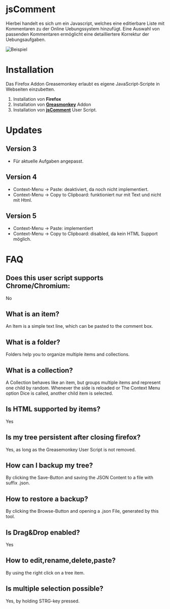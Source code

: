 # jsComment
Hierbei handelt es sich um ein Javascript, welches eine editierbare Liste mit Kommentaren zu der Online Uebungssystem hinzufügt. Eine Auswahl von passenden Kommentaren ermöglicht eine detailliertere Korrektur der Uebungsaufgaben. 

![Beispiel](https://github.com/pecheur/jscomment/blob/master/example.png)

# Installation
Das Firefox Addon Greasemonkey erlaubt es eigene JavaScript-Scripte in Webseiten einzubetten.

1. Installation von **Firefox** 
2. Installation von [**Greasmonkey**](https://addons.mozilla.org/de/firefox/addon/greasemonkey/) Addon
3. Installation von [**jsComment**](https://gist.github.com/pecheur/928b8680119795406baddd536110bc57/raw/2a1aa4d081af471942477111b9eb884819103201/hagen.user.js) User Script.

# Updates
## Version 3
* Für aktuelle Aufgaben angepasst.

## Version 4
* Context-Menu -> Paste: deaktiviert, da noch nicht implementiert.
* Context-Menu -> Copy to Clipboard: funktioniert nur mit Text und nicht mit Html.

## Version 5
* Context-Menu -> Paste: implementiert
* Context-Menu -> Copy to Clipboard: disabled, da kein HTML Support möglich.

# FAQ
## Does this user script supports Chrome/Chromium:
No

## What is an **item**?
An Item is a simple text line, which can be pasted to the comment box.

## What is a **folder**?
Folders help you to organize multiple items and collections.

## What is a **collection**?
A Collection behaves like an item, but groups multiple items and represent one child by random. Whenever the side is reloaded or The Context Menu option Dice is called, another child item is selected.

## Is **HTML** supported by items?
Yes

## Is my tree **persistent** after closing firefox?
Yes, as long as the Greasemonkey User Script is not removed.

## How can I **backup** my tree?
By clicking the Save-Button and saving the JSON Content to a file with suffix .json.

## How to **restore** a backup?
By clicking the Browse-Button and opening a .json File, generated by this tool.

## Is **Drag&Drop** enabled?
Yes

## How to **edit**,**rename**,**delete**,**paste**?
By using the right click on a tree item.

## Is multiple selection possible?
Yes, by holding STRG-key pressed.
